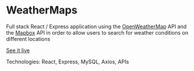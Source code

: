 # WeatherMaps 

Full stack React / Express application using the [OpenWeatherMap](https://openweathermap.org/) API and the [Mapbox](https://www.mapbox.com/) API in order to allow users to search for weather conditions on different locations

[See it live](https://maps-weather-md.herokuapp.com/)

Technologies: React, Express, MySQL, Axios, APIs 
